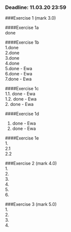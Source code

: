 ### Deadline: 11.03.20 23:59

###Exercise 1 (mark 3.0)

####Exercise 1a <br />
done<br />

####Exercise 1b <br />
1.done<br />
2.done<br />
3.done<br />
4.done<br />
5.done - Ewa<br />
6.done - Ewa<br />
7.done - Ewa<br />

####Exercise 1c<br />
1.1. done - Ewa<br />
1.2. done - Ewa<br />
2. done - Ewa<br />

####Exercise 1d<br />
1. done - Ewa<br />
2. done - Ewa<br />

####Exercise 1e<br />
1.<br />
2.1<br />
2.2<br />

###Exercise 2 (mark 4.0)<br />
1.<br />
2.<br />
3.<br />
4.<br />
5.<br />
6.<br />

###Exercise 3 (mark 5.0)<br />
1.<br />
2.<br />
3.<br />
4.<br />
